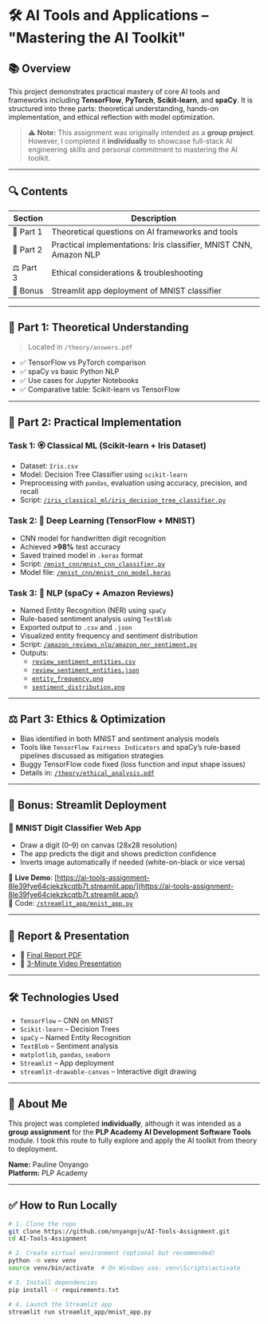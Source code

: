 
# 🛠️ AI Tools and Applications – "Mastering the AI Toolkit"

## 📚 Overview

This project demonstrates practical mastery of core AI tools and frameworks including **TensorFlow**, **PyTorch**, **Scikit-learn**, and **spaCy**. It is structured into three parts: theoretical understanding, hands-on implementation, and ethical reflection with model optimization.

> ⚠️ **Note:** This assignment was originally intended as a **group project**. However, I completed it **individually** to showcase full-stack AI engineering skills and personal commitment to mastering the AI toolkit.

---

## 🔍 Contents

| Section | Description |
|--------|-------------|
| 📘 Part 1 | Theoretical questions on AI frameworks and tools |
| 🧪 Part 2 | Practical implementations: Iris classifier, MNIST CNN, Amazon NLP |
| ⚖️ Part 3 | Ethical considerations & troubleshooting |
| 🚀 Bonus | Streamlit app deployment of MNIST classifier |

---

## 📘 Part 1: Theoretical Understanding

> Located in `/theory/answers.pdf`

- ✅ TensorFlow vs PyTorch comparison
- ✅ spaCy vs basic Python NLP
- ✅ Use cases for Jupyter Notebooks
- ✅ Comparative table: Scikit-learn vs TensorFlow

---

## 🧪 Part 2: Practical Implementation

### Task 1: 🏵️ Classical ML (Scikit-learn + Iris Dataset)
- Dataset: `Iris.csv`
- Model: Decision Tree Classifier using `scikit-learn`
- Preprocessing with `pandas`, evaluation using accuracy, precision, and recall
- Script: [`/iris_classical_ml/iris_decision_tree_classifier.py`](iris_classical_ml/iris_decision_tree_classifier.py)

### Task 2: 🧠 Deep Learning (TensorFlow + MNIST)
- CNN model for handwritten digit recognition
- Achieved **>98%** test accuracy
- Saved trained model in `.keras` format
- Script: [`/mnist_cnn/mnist_cnn_classifier.py`](mnist_cnn/mnist_cnn_classifier.py)  
- Model file: [`/mnist_cnn/mnist_cnn_model.keras`](mnist_cnn/mnist_cnn_model.keras)

### Task 3: 💬 NLP (spaCy + Amazon Reviews)
- Named Entity Recognition (NER) using `spaCy`
- Rule-based sentiment analysis using `TextBlob`
- Exported output to `.csv` and `.json`
- Visualized entity frequency and sentiment distribution
- Script: [`/amazon_reviews_nlp/amazon_ner_sentiment.py`](amazon_reviews_nlp/amazon_ner_sentiment.py)  
- Outputs:
  - [`review_sentiment_entities.csv`](amazon_reviews_nlp/review_sentiment_entities.csv)
  - [`review_sentiment_entities.json`](amazon_reviews_nlp/review_sentiment_entities.json)
  - [`entity_frequency.png`](amazon_reviews_nlp/entity_frequency.png)
  - [`sentiment_distribution.png`](amazon_reviews_nlp/sentiment_distribution.png)

---

## ⚖️ Part 3: Ethics & Optimization

- Bias identified in both MNIST and sentiment analysis models
- Tools like `TensorFlow Fairness Indicators` and spaCy’s rule-based pipelines discussed as mitigation strategies
- Buggy TensorFlow code fixed (loss function and input shape issues)
- Details in: [`/theory/ethical_analysis.pdf`](theory/ethical_analysis.pdf)

---

## 🚀 Bonus: Streamlit Deployment

### 📱 MNIST Digit Classifier Web App
- Draw a digit (0–9) on canvas (28x28 resolution)
- The app predicts the digit and shows prediction confidence
- Inverts image automatically if needed (white-on-black or vice versa)

🔗 **Live Demo**: [https://ai-tools-assignment-8le39fye64cjekzkcqtb7t.streamlit.app/](https://ai-tools-assignment-8le39fye64cjekzkcqtb7t.streamlit.app/)  
📂 Code: [`/streamlit_app/mnist_app.py`](streamlit_app/mnist_app.py)

---

## 📄 Report & Presentation

- 📄 [Final Report PDF](report/AI_Tools_Assignment_Report.pdf)
- 🎥 [3-Minute Video Presentation](https://my-presentation-link.com)

---

## 🛠️ Technologies Used

- `TensorFlow` – CNN on MNIST
- `Scikit-learn` – Decision Trees
- `spaCy` – Named Entity Recognition
- `TextBlob` – Sentiment analysis
- `matplotlib`, `pandas`, `seaborn`
- `Streamlit` – App deployment
- `streamlit-drawable-canvas` – Interactive digit drawing

---

## 🙋 About Me

This project was completed **individually**, although it was intended as a **group assignment** for the **PLP Academy AI Development Software Tools** module. I took this route to fully explore and apply the AI toolkit from theory to deployment.

**Name:** Pauline Onyango  
**Platform:** PLP Academy

---

## ✅ How to Run Locally

```bash
# 1. Clone the repo
git clone https://github.com/onyangoju/AI-Tools-Assignment.git
cd AI-Tools-Assignment

# 2. Create virtual environment (optional but recommended)
python -m venv venv
source venv/bin/activate  # On Windows use: venv\Scripts\activate

# 3. Install dependencies
pip install -r requirements.txt

# 4. Launch the Streamlit app
streamlit run streamlit_app/mnist_app.py
```

